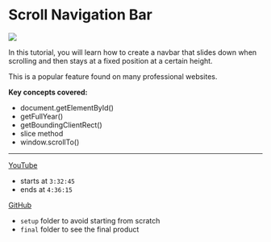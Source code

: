 # Scroll Navigation Bar

![](https://www.freecodecamp.org/news/content/images/size/w1000/2021/03/scroll-page.png)

In this tutorial, you will learn how to create a navbar that slides down when scrolling and then stays at a fixed position at a certain height.

This is a popular feature found on many professional websites.

**Key concepts covered:**

- document.getElementById()
- getFullYear()
- getBoundingClientRect()
- slice method
- window.scrollTo()

---
[YouTube](https://www.youtube.com/watch?v=3PHXvlpOkf4&t=12765s)
- starts at `3:32:45`
- ends at `4:36:15`

[GitHub](https://github.com/john-smilga/javascript-basic-projects/tree/master/10-scroll)
- `setup` folder to avoid starting from scratch
- `final` folder to see the final product
